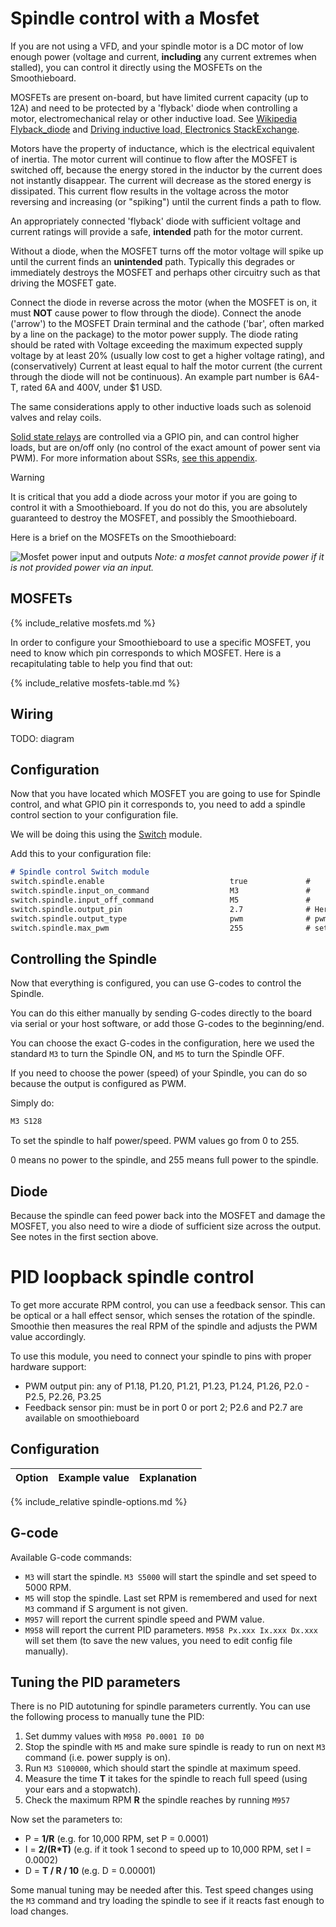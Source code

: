 
# Spindle control with a Mosfet

If you are not using a VFD, and your spindle motor is a DC motor of low enough power (voltage and current, **including** any current extremes when stalled), you can control it directly using the MOSFETs on the Smoothieboard.

MOSFETs are present on-board, but have limited current capacity (up to 12A) and need to be protected by a 'flyback' diode when controlling a motor, electromechanical relay or other inductive load. See [Wikipedia Flyback_diode](https://en.wikipedia.org/wiki/Flyback_diode) and [Driving inductive load, Electronics StackExchange](https://electronics.stackexchange.com/questions/358210/driving-inductive-load-from-ic-with-mosfet).

Motors have the property of inductance, which is the electrical equivalent of inertia. The motor current will continue to flow after the MOSFET is switched off, because the energy stored in the inductor by the current does not instantly disappear. The current will decrease as the stored energy is dissipated. This current flow results in the voltage across the motor reversing and increasing (or "spiking") until the current finds a path to flow.

An appropriately connected 'flyback' diode with sufficient voltage and current ratings will provide a safe, **intended** path for the motor current.

Without a diode, when the MOSFET turns off the motor voltage will spike up until the current finds an **unintended** path. Typically this degrades or immediately destroys the MOSFET and perhaps other circuitry such as that driving the MOSFET gate.

Connect the diode in reverse across the motor (when the MOSFET is on, it must **NOT** cause power to flow through the diode). Connect the anode ('arrow') to the MOSFET Drain terminal and the cathode ('bar', often marked by a line on the package) to the motor power supply. The diode rating should be rated with Voltage exceeding the maximum expected supply voltage by at least 20% (usually low cost to get a higher voltage rating), and (conservatively) Current at least equal to half the motor current (the current through the diode will not be continuous). An example part number is 6A4-T, rated 6A and 400V, under $1 USD.

The same considerations apply to other inductive loads such as solenoid valves and relay coils.

[Solid state relays](/general-appendixes.md#solidstaterelay) are controlled via a GPIO pin, and can control higher loads, but are on/off only (no control of the exact amount of power sent via PWM). For more information about SSRs, [see this appendix](/general-appendixes.md#solidstaterelay).

> [!WARNING]
> It is critical that you add a diode across your motor if you are going to control it with a Smoothieboard. If you do not do this, you are absolutely guaranteed to destroy the MOSFET, and possibly the Smoothieboard.

Here is a brief on the MOSFETs on the Smoothieboard:

![Mosfet power input and outputs](/images/3d-printer-guide/smoothieboard-mosfets.png)
*Note: a mosfet cannot provide power if it is not provided power via an input.*

## MOSFETs

{% include_relative mosfets.md %}

In order to configure your Smoothieboard to use a specific MOSFET, you need to know which pin corresponds to which MOSFET. Here is a recapitulating table to help you find that out:

{% include_relative mosfets-table.md %}

## Wiring

TODO: diagram

## Configuration

Now that you have located which MOSFET you are going to use for Spindle control, and what GPIO pin it corresponds to, you need to add a spindle control section to your configuration file.

We will be doing this using the [Switch](/switch.md) module.

Add this to your configuration file:

```markdown
# Spindle control Switch module
switch.spindle.enable                            true             #
switch.spindle.input_on_command                  M3               #
switch.spindle.input_off_command                 M5               #
switch.spindle.output_pin                        2.7              # Here we are using the first big MOSFET
switch.spindle.output_type                       pwm              # pwm output settable with S parameter in the input_on_command
switch.spindle.max_pwm                           255              # set max pwm for the pin default is 255
```

## Controlling the Spindle

Now that everything is configured, you can use G-codes to control the Spindle.

You can do this either manually by sending G-codes directly to the board via serial or your host software, or add those G-codes to the beginning/end.

You can choose the exact G-codes in the configuration, here we used the standard `M3` to turn the Spindle ON, and `M5` to turn the Spindle OFF.

If you need to choose the power (speed) of your Spindle, you can do so because the output is configured as PWM.

Simply do:

```markdown
M3 S128
```

To set the spindle to half power/speed. PWM values go from 0 to 255.

0 means no power to the spindle, and 255 means full power to the spindle.

## Diode

Because the spindle can feed power back into the MOSFET and damage the MOSFET, you also need to wire a diode of sufficient size across the output. See notes in the first section above.

# PID loopback spindle control

To get more accurate RPM control, you can use a feedback sensor. This can be optical or a hall effect sensor, which senses the rotation of the spindle. Smoothie then measures the real RPM of the spindle and adjusts the PWM value accordingly.

To use this module, you need to connect your spindle to pins with proper hardware support:
* PWM output pin: any of P1.18, P1.20, P1.21, P1.23, P1.24, P1.26, P2.0 - P2.5, P2.26, P3.25
* Feedback sensor pin: must be in port 0 or port 2; P2.6 and P2.7 are available on smoothieboard

## Configuration

| Option | Example value | Explanation |
| ------ | ------------- | ----------- |
{% include_relative spindle-options.md %}

## G-code

Available G-code commands:
* `M3` will start the spindle. `M3 S5000` will start the spindle and set speed to 5000 RPM.
* `M5` will stop the spindle. Last set RPM is remembered and used for next `M3` command if S argument is not given.
* `M957` will report the current spindle speed and PWM value.
* `M958` will report the current PID parameters. `M958 Px.xxx Ix.xxx Dx.xxx` will set them (to save the new values, you need to edit config file manually).

## Tuning the PID parameters

There is no PID autotuning for spindle parameters currently. You can use the following process to manually tune the PID:

1. Set dummy values with `M958 P0.0001 I0 D0`
2. Stop the spindle with `M5` and make sure spindle is ready to run on next `M3` command (i.e. power supply is on).
3. Run `M3 S100000`, which should start the spindle at maximum speed.
4. Measure the time **T** it takes for the spindle to reach full speed (using your ears and a stopwatch).
5. Check the maximum RPM **R** the spindle reaches by running `M957`

Now set the parameters to:
* P = **1/R** (e.g. for 10,000 RPM, set P = 0.0001)
* I = **2/(R*T)** (e.g. if it took 1 second to speed up to 10,000 RPM, set I = 0.0002)
* D = **T / R / 10** (e.g. D = 0.00001)

Some manual tuning may be needed after this. Test speed changes using the `M3` command and try loading the spindle to see if it reacts fast enough to load changes.
